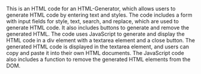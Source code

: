 This is an HTML code for an HTML-Generator, which allows users to generate HTML code by entering text and styles. The code includes a form with input fields for style, text, search, and replace, which are used to generate HTML code. It also includes buttons to generate and remove the generated HTML. The code uses JavaScript to generate and display the HTML code in a div element with a textarea element and a close button. The generated HTML code is displayed in the textarea element, and users can copy and paste it into their own HTML documents. The JavaScript code also includes a function to remove the generated HTML elements from the DOM.
